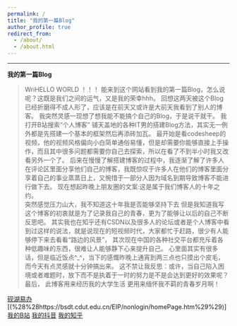 ```yaml
---
permalink: /
title: "我的第一篇Blog"
author_profile: true
redirect_from: 
  - /about/
  - /about.html
---
```


****


**我的第一篇Blog**

> WriHELLO WORLD ！！！
能来到这个网站看到我的第一篇Blog，怎么说呢？这既是我们之间的运气，又是我的荣幸hhh。
回想这两天被这个Blog已经折磨得不成人形了，应该是在前天又或许是大前天我看到了别人的博客。
我突然灵感一现想了想我能不能搞个自己的Blog，于是说干就干。
我打开B站搜索“个人博客”
铺天盖地的各种IT男的搭建Blog方法，其实无一例外都是先搭建一个基本的框架然后再添砖加瓦。
最开始是看codesheep的视频，他的视频风格偏向小白简单通俗易懂，但是却需要你能够直接上手操作，而且其中很多问题都需要你自己去探索，所以在看了不到半小时我又改看另外一个了。
后来在慢慢了解搭建博客的过程中，我逐渐了解了许多人在评论区里面分享他们自己的博客，我既惊叹于许多人在他们的博客里面分享着自己的事业蒸蒸日上，又惋惜于一部分人因为域名到期导致博客不能进行做下去。
现在想起昨晚上朋友圈的文案:这是属于我们博客人的十年之约。  
突然感觉压力山大，我不知道这十年我是否能够坚持下去
但是我知道我写这个博客的初衷就是为了记录我自己的青春，更为了能够让以后的自己不断反思吧。
其实我也在知乎还有CSDN以及很多人的论坛或者是个人博客中看到过这样的说法，就是说现在的短视频时代，大家都忙于赶路，很少有人能够停下来去看看“路边的风景”，
其次现在中国的各种社交平台都充斥着各种低趣味的东西，很难让人能够静下心来提升自己。
心里面其实有很多话，但是临近饭点^_^，当下的感慨昨晚上通宵到两三点也只摸出个皮毛，而今天有点灵感就十分钟搞出来。
这不禁让我反思：或许，当自己陷入困境或者难题时，放下而不是执着于一时的努力是不是会达到更好的效果呢？
最后，
此博客用来经历我的大学生活
更用来缅怀我不羁的青春岁月啊！


[砚湖易办](%28https://bsdt.cdut.edu.cn/EIP/nonlogin/homePage.htm%29)
[(%28%28https://bsdt.cdut.edu.cn/EIP/nonlogin/homePage.htm%29%29)]
[我的B站](%28https://space.bilibili.com/1553355526%29)
[我的抖音](%28https://www.douyin.com/user/self?from_tab_name=main%29)
[我的知乎](%28https://www.zhihu.com/people/li-qi-ming-39-49%29)
